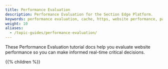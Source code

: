 ```yaml
---
title: Performance Evaluation
description: Performance Evaluation for the Section Edge Platform.
keywords: performance evaluation, cache, https, website performance, page speed, webpage speed, website security, content delivery network, CDN
weight: 10
aliases:
  - /topic-guides/performance-evaluation/
---
```


These Performance Evaluation tutorial docs help you evaluate website performance so you can make informed real-time critical decisions.

{{% children %}}
